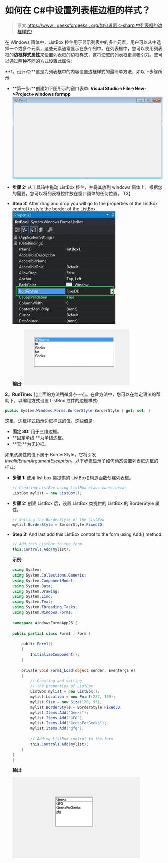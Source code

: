 # 如何在 C#中设置列表框边框的样式？

> 原文:[https://www . geeksforgeeks . org/如何设置 c-sharp 中列表框的边框样式/](https://www.geeksforgeeks.org/how-to-style-the-border-of-listbox-in-c-sharp/)

在 Windows 窗体中，ListBox 控件用于显示列表中的多个元素，用户可以从中选择一个或多个元素，这些元素通常显示在多个列中。在列表框中，您可以使用列表框的**边框样式属性**来设置列表框的边框样式，这将使您的列表框更具吸引力。您可以通过两种不同的方式设置此属性:

**1。设计时:**这是为列表框中的内容设置边框样式的最简单方法，如以下步骤所示:

*   **第一步:**创建如下图所示的窗口表单:
    **Visual Studio->File->New->Project->windows formpp**
    ![](img/52a0adebea6c33bdc662683df034f77e.png)
*   **步骤 2:** 从工具箱中拖动 ListBox 控件，并将其放到 windows 窗体上。根据您的需要，您可以将列表框控件放在窗口窗体的任何位置。
    T3】
*   **Step 3:** After drag and drop you will go to the properties of the ListBox control to style the border of the ListBox.
    ![](img/a31e21406b83a9e62a38c72ad0991ffb.png)

    **输出:**
    ![](img/2e9e93d695c7d0ced399ecef3606a9df.png)

**2。RunTime:** 比上面的方法稍微复杂一点。在此方法中，您可以在给定语法的帮助下，以编程方式设置 ListBox 控件的边框样式:

```cs
public System.Windows.Forms.BorderStyle BorderStyle { get; set; }
```

这里，边框样式指示边框样式的值，这些值是:

*   **固定 3D:** 用于三维边框。
*   **固定单线:**为单线边框。
*   **无:**为无边框。

如果该属性的值不属于 BorderStyle，它将引发*InvalidEnumArgumentException*。以下步骤显示了如何动态设置列表框边框的样式:

*   **步骤 1:** 使用 list box 类提供的 ListBox()构造函数创建列表框。

    ```cs
    // Creating ListBox using ListBox class constructor
    ListBox mylist = new ListBox();

    ```

*   **步骤 2:** 创建 ListBox 后，设置 ListBox 类提供的 ListBox 的 BorderStyle 属性。

    ```cs
    // Setting the BorderStyle of the ListBox
    mylist.BorderStyle = BorderStyle.Fixed3D;

    ```

*   **Step 3:** And last add this ListBox control to the form using Add() method.

    ```cs
    // Add this ListBox to the form
    this.Controls.Add(mylist);

    ```

    **示例:**

    ```cs
    using System;
    using System.Collections.Generic;
    using System.ComponentModel;
    using System.Data;
    using System.Drawing;
    using System.Linq;
    using System.Text;
    using System.Threading.Tasks;
    using System.Windows.Forms;

    namespace WindowsFormsApp26 {

    public partial class Form1 : Form {

        public Form1()
        {
            InitializeComponent();
        }

        private void Form1_Load(object sender, EventArgs e)
        {
            // Creating and setting 
            // the properties of ListBox
            ListBox mylist = new ListBox();
            mylist.Location = new Point(287, 109);
            mylist.Size = new Size(120, 95);
            mylist.BorderStyle = BorderStyle.Fixed3D;
            mylist.Items.Add("Geeks");
            mylist.Items.Add("GFG");
            mylist.Items.Add("GeeksForGeeks");
            mylist.Items.Add("gfg");

            // Adding ListBox control to the form
            this.Controls.Add(mylist);
        }
    }
    }
    ```

    **输出:**

    ![](img/ab9c8963ef51411d67c9b2149c735cdd.png)